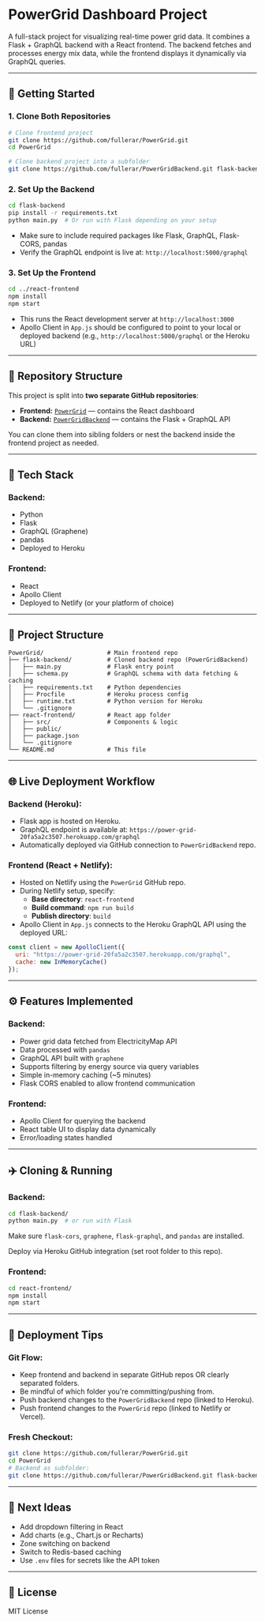 # PowerGrid Dashboard Project

A full-stack project for visualizing real-time power grid data. It combines a Flask + GraphQL backend with a React frontend. The backend fetches and processes energy mix data, while the frontend displays it dynamically via GraphQL queries.

---

## 🧪 Getting Started

### 1. Clone Both Repositories
```bash
# Clone frontend project
git clone https://github.com/fullerar/PowerGrid.git
cd PowerGrid

# Clone backend project into a subfolder
git clone https://github.com/fullerar/PowerGridBackend.git flask-backend
```

### 2. Set Up the Backend
```bash
cd flask-backend
pip install -r requirements.txt
python main.py  # Or run with Flask depending on your setup
```
- Make sure to include required packages like Flask, GraphQL, Flask-CORS, pandas
- Verify the GraphQL endpoint is live at: `http://localhost:5000/graphql`

### 3. Set Up the Frontend
```bash
cd ../react-frontend
npm install
npm start
```
- This runs the React development server at `http://localhost:3000`
- Apollo Client in `App.js` should be configured to point to your local or deployed backend (e.g., `http://localhost:5000/graphql` or the Heroku URL)

---

## 📁 Repository Structure

This project is split into **two separate GitHub repositories**:

- **Frontend:** [`PowerGrid`](https://github.com/fullerar/PowerGrid) — contains the React dashboard
- **Backend:** [`PowerGridBackend`](https://github.com/fullerar/PowerGridBackend) — contains the Flask + GraphQL API

You can clone them into sibling folders or nest the backend inside the frontend project as needed.

---

## 🚀 Tech Stack

### Backend:
- Python
- Flask
- GraphQL (Graphene)
- pandas
- Deployed to Heroku

### Frontend:
- React
- Apollo Client
- Deployed to Netlify (or your platform of choice)

---

## 🔧 Project Structure

```
PowerGrid/                  # Main frontend repo
├── flask-backend/          # Cloned backend repo (PowerGridBackend)
│   ├── main.py             # Flask entry point
│   ├── schema.py           # GraphQL schema with data fetching & caching
│   ├── requirements.txt    # Python dependencies
│   ├── Procfile            # Heroku process config
│   ├── runtime.txt         # Python version for Heroku
│   └── .gitignore
├── react-frontend/         # React app folder
│   ├── src/                # Components & logic
│   ├── public/
│   ├── package.json
│   └── .gitignore
└── README.md               # This file
```

---

## 🌐 Live Deployment Workflow

### Backend (Heroku):
- Flask app is hosted on Heroku.
- GraphQL endpoint is available at: `https://power-grid-20fa5a2c3507.herokuapp.com/graphql`
- Automatically deployed via GitHub connection to `PowerGridBackend` repo.

### Frontend (React + Netlify):
- Hosted on Netlify using the `PowerGrid` GitHub repo.
- During Netlify setup, specify:
  - **Base directory**: `react-frontend`
  - **Build command**: `npm run build`
  - **Publish directory**: `build`
- Apollo Client in `App.js` connects to the Heroku GraphQL API using the deployed URL:

```js
const client = new ApolloClient({
  uri: "https://power-grid-20fa5a2c3507.herokuapp.com/graphql",
  cache: new InMemoryCache()
});
```

---

## ⚙️ Features Implemented

### Backend:
- Power grid data fetched from ElectricityMap API
- Data processed with `pandas`
- GraphQL API built with `graphene`
- Supports filtering by energy source via query variables
- Simple in-memory caching (~5 minutes)
- Flask CORS enabled to allow frontend communication

### Frontend:
- Apollo Client for querying the backend
- React table UI to display data dynamically
- Error/loading states handled

---

## ✈️ Cloning & Running

### Backend:
```bash
cd flask-backend/
python main.py  # or run with Flask
```

Make sure `flask-cors`, `graphene`, `flask-graphql`, and `pandas` are installed. 

Deploy via Heroku GitHub integration (set root folder to this repo).

### Frontend:
```bash
cd react-frontend/
npm install
npm start
```

---

## 🔁 Deployment Tips

### Git Flow:
- Keep frontend and backend in separate GitHub repos OR clearly separated folders.
- Be mindful of which folder you're committing/pushing from.
- Push backend changes to the `PowerGridBackend` repo (linked to Heroku).
- Push frontend changes to the `PowerGrid` repo (linked to Netlify or Vercel).

### Fresh Checkout:
```bash
git clone https://github.com/fullerar/PowerGrid.git
cd PowerGrid
# Backend as subfolder:
git clone https://github.com/fullerar/PowerGridBackend.git flask-backend
```

---

## 🚀 Next Ideas
- Add dropdown filtering in React
- Add charts (e.g., Chart.js or Recharts)
- Zone switching on backend
- Switch to Redis-based caching
- Use `.env` files for secrets like the API token

---

## 📄 License
MIT License

